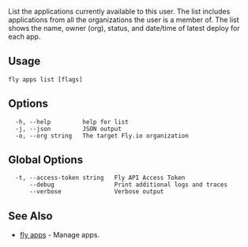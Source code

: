 List the applications currently
available to this user. The list includes applications
from all the organizations the user is a member of. The list shows
the name, owner (org), status, and date/time of latest deploy for each app.


## Usage
~~~
fly apps list [flags]
~~~

## Options

~~~
  -h, --help         help for list
  -j, --json         JSON output
  -o, --org string   The target Fly.io organization
~~~

## Global Options

~~~
  -t, --access-token string   Fly API Access Token
      --debug                 Print additional logs and traces
      --verbose               Verbose output
~~~

## See Also

* [fly apps](/docs/flyctl/apps/)	 - Manage apps.

